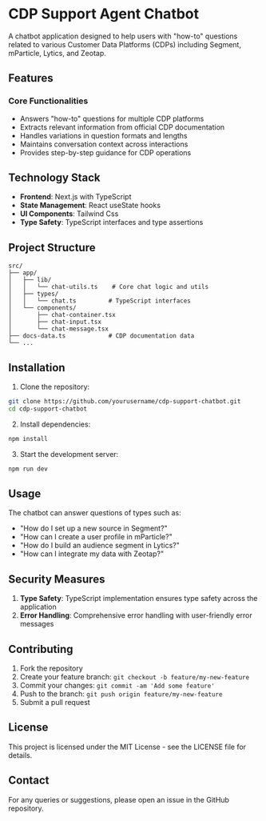# CDP Support Agent Chatbot

A chatbot application designed to help users with "how-to" questions related to various Customer Data Platforms (CDPs) including Segment, mParticle, Lytics, and Zeotap.

## Features

### Core Functionalities
- Answers "how-to" questions for multiple CDP platforms
- Extracts relevant information from official CDP documentation
- Handles variations in question formats and lengths
- Maintains conversation context across interactions
- Provides step-by-step guidance for CDP operations



## Technology Stack

- **Frontend**: Next.js with TypeScript
- **State Management**: React useState hooks
- **UI Components**: Tailwind Css
- **Type Safety**: TypeScript interfaces and type assertions

## Project Structure

```
src/
├── app/
│   ├── lib/
│   │   └── chat-utils.ts    # Core chat logic and utils
│   ├── types/
│   │   └── chat.ts         # TypeScript interfaces
│   └── components/
│       ├── chat-container.tsx
│       ├── chat-input.tsx
│       └── chat-message.tsx
├── docs-data.ts            # CDP documentation data
└── ...
```

## Installation

1. Clone the repository:
```bash
git clone https://github.com/yourusername/cdp-support-chatbot.git
cd cdp-support-chatbot
```

2. Install dependencies:
```bash
npm install
```

3. Start the development server:
```bash
npm run dev
```

## Usage

The chatbot can answer questions of types such as:
- "How do I set up a new source in Segment?"
- "How can I create a user profile in mParticle?"
- "How do I build an audience segment in Lytics?"
- "How can I integrate my data with Zeotap?"

## Security Measures


1. **Type Safety**: TypeScript implementation ensures type safety across the application
2. **Error Handling**: Comprehensive error handling with user-friendly error messages






## Contributing

1. Fork the repository
2. Create your feature branch: `git checkout -b feature/my-new-feature`
3. Commit your changes: `git commit -am 'Add some feature'`
4. Push to the branch: `git push origin feature/my-new-feature`
5. Submit a pull request

## License

This project is licensed under the MIT License - see the LICENSE file for details.



## Contact

For any queries or suggestions, please open an issue in the GitHub repository.
